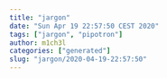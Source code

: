 ```yaml
---
title: "jargon"
date: "Sun Apr 19 22:57:50 CEST 2020"
tags: ["jargon", "pipotron"]
author: m1ch3l
categories: ["generated"]
slug: "jargon/2020-04-19-22:57:50"
---
```



